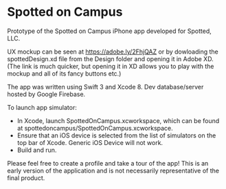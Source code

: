 # Spotted on Campus
Prototype of the Spotted on Campus iPhone app developed for Spotted, LLC.

UX mockup can be seen at 
https://adobe.ly/2FhjQAZ
or by dowloading the spottedDesign.xd file from the Design folder and opening it in Adobe XD. 
(The link is much quicker, but opening it in XD allows you to play with the mockup and all of its fancy buttons etc.)

The app was written using Swift 3 and Xcode 8. 
Dev database/server hosted by Google Firebase.

To launch app simulator:
- In Xcode, launch SpottedOnCampus.xcworkspace, which can be found at spottedoncampus/SpottedOnCampus.xcworkspace.
- Ensure that an iOS device is selected from the list of simulators on the top bar of Xcode. Generic iOS Device will not work.
- Build and run.

Please feel free to create a profile and take a tour of the app! This is an early version of the application and is not necessarily representative of the final product.
